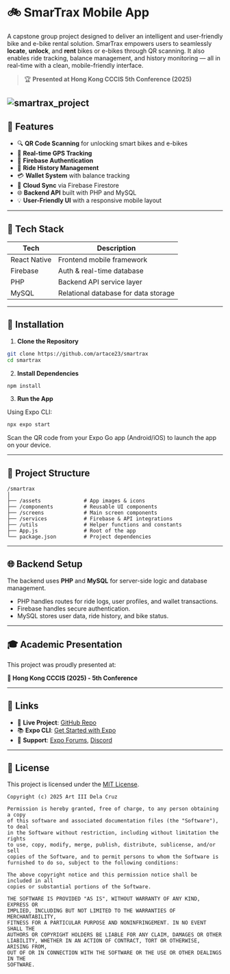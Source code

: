 # 🚲 SmarTrax Mobile App

A capstone group project designed to deliver an intelligent and user-friendly bike and e-bike rental solution. SmarTrax empowers users to seamlessly **locate**, **unlock**, and **rent** bikes or e-bikes through QR scanning. It also enables ride tracking, balance management, and history monitoring — all in real-time with a clean, mobile-friendly interface.

> 🏆 **Presented at Hong Kong CCCIS 5th Conference (2025)**

![smartrax_project](https://github.com/user-attachments/assets/54a9eca6-d100-4966-988e-727bc219c4d5)
---

## 📱 Features

* 🔍 **QR Code Scanning** for unlocking smart bikes and e-bikes
* 📍 **Real-time GPS Tracking**
* 🔐 **Firebase Authentication**
* 🧾 **Ride History Management**
* 💳 **Wallet System** with balance tracking
* 📡 **Cloud Sync** via Firebase Firestore
* 🌐 **Backend API** built with PHP and MySQL
* 💡 **User-Friendly UI** with a responsive mobile layout

---

## 💠 Tech Stack

| Tech         | Description                          |
| ------------ | ------------------------------------ |
| React Native | Frontend mobile framework            |
| Firebase     | Auth & real-time database            |
| PHP          | Backend API service layer            |
| MySQL        | Relational database for data storage |

---

## 🚀 Installation

1. **Clone the Repository**

```bash
git clone https://github.com/artace23/smartrax
cd smartrax
```

2. **Install Dependencies**

```bash
npm install
```

3. **Run the App**

Using Expo CLI:

```bash
npx expo start
```

Scan the QR code from your Expo Go app (Android/iOS) to launch the app on your device.

---

## 🧹 Project Structure

```
/smartrax
│
├── /assets              # App images & icons
├── /components          # Reusable UI components
├── /screens             # Main screen components
├── /services            # Firebase & API integrations
├── /utils               # Helper functions and constants
├── App.js               # Root of the app
└── package.json         # Project dependencies
```

---

## 🌐 Backend Setup

The backend uses **PHP** and **MySQL** for server-side logic and database management.

* PHP handles routes for ride logs, user profiles, and wallet transactions.
* Firebase handles secure authentication.
* MySQL stores user data, ride history, and bike status.

---

## 🎓 Academic Presentation

This project was proudly presented at:

**📍 Hong Kong CCCIS (2025) - 5th Conference**

---

## 📌 Links

* 🔗 **Live Project**: [GitHub Repo](https://github.com/artace23/smartrax)
* 📚 **Expo CLI**: [Get Started with Expo](https://docs.expo.dev/get-started/installation/)
* 💬 **Support**: [Expo Forums](https://forums.expo.dev/), [Discord](https://chat.expo.dev/)

---

## 📄 License

This project is licensed under the [MIT License](LICENSE).

```
Copyright (c) 2025 Art III Dela Cruz

Permission is hereby granted, free of charge, to any person obtaining a copy
of this software and associated documentation files (the "Software"), to deal
in the Software without restriction, including without limitation the rights
to use, copy, modify, merge, publish, distribute, sublicense, and/or sell
copies of the Software, and to permit persons to whom the Software is
furnished to do so, subject to the following conditions:

The above copyright notice and this permission notice shall be included in all
copies or substantial portions of the Software.

THE SOFTWARE IS PROVIDED "AS IS", WITHOUT WARRANTY OF ANY KIND, EXPRESS OR
IMPLIED, INCLUDING BUT NOT LIMITED TO THE WARRANTIES OF MERCHANTABILITY,
FITNESS FOR A PARTICULAR PURPOSE AND NONINFRINGEMENT. IN NO EVENT SHALL THE
AUTHORS OR COPYRIGHT HOLDERS BE LIABLE FOR ANY CLAIM, DAMAGES OR OTHER
LIABILITY, WHETHER IN AN ACTION OF CONTRACT, TORT OR OTHERWISE, ARISING FROM,
OUT OF OR IN CONNECTION WITH THE SOFTWARE OR THE USE OR OTHER DEALINGS IN THE
SOFTWARE.
```

